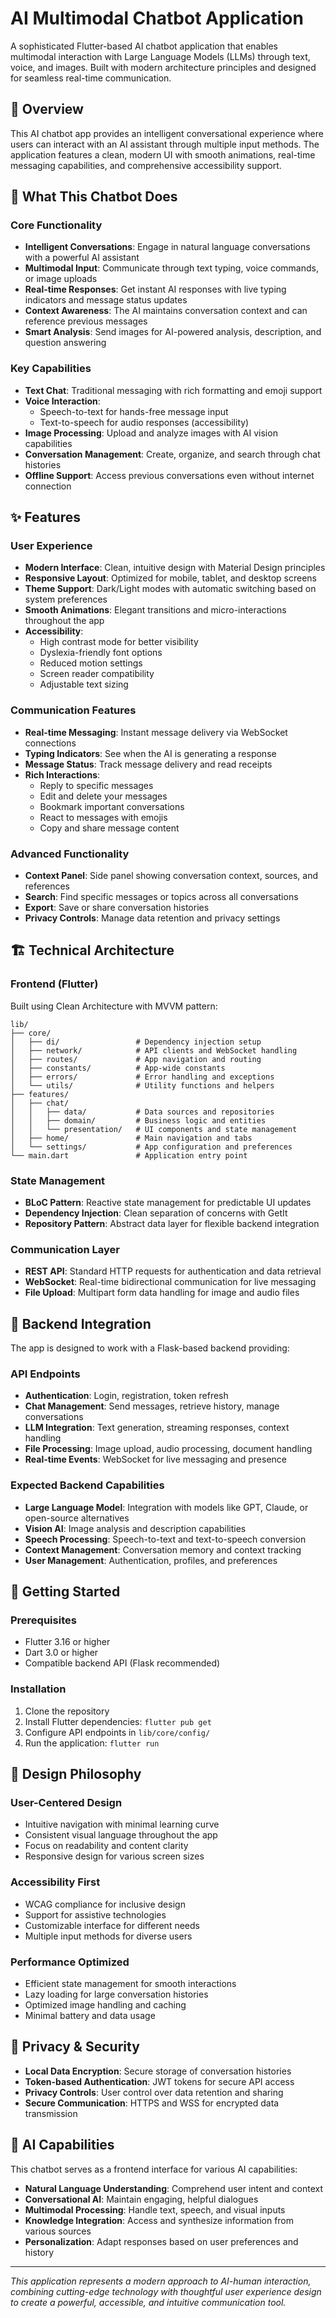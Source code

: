 # AI Multimodal Chatbot Application

A sophisticated Flutter-based AI chatbot application that enables multimodal interaction with Large Language Models (LLMs) through text, voice, and images. Built with modern architecture principles and designed for seamless real-time communication.

## 🌟 Overview

This AI chatbot app provides an intelligent conversational experience where users can interact with an AI assistant through multiple input methods. The application features a clean, modern UI with smooth animations, real-time messaging capabilities, and comprehensive accessibility support.

## 🎯 What This Chatbot Does

### **Core Functionality**
- **Intelligent Conversations**: Engage in natural language conversations with a powerful AI assistant
- **Multimodal Input**: Communicate through text typing, voice commands, or image uploads
- **Real-time Responses**: Get instant AI responses with live typing indicators and message status updates
- **Context Awareness**: The AI maintains conversation context and can reference previous messages
- **Smart Analysis**: Send images for AI-powered analysis, description, and question answering

### **Key Capabilities**
- **Text Chat**: Traditional messaging with rich formatting and emoji support
- **Voice Interaction**: 
  - Speech-to-text for hands-free message input
  - Text-to-speech for audio responses (accessibility)
- **Image Processing**: Upload and analyze images with AI vision capabilities
- **Conversation Management**: Create, organize, and search through chat histories
- **Offline Support**: Access previous conversations even without internet connection

## ✨ Features

### **User Experience**
- **Modern Interface**: Clean, intuitive design with Material Design principles
- **Responsive Layout**: Optimized for mobile, tablet, and desktop screens
- **Theme Support**: Dark/Light modes with automatic switching based on system preferences
- **Smooth Animations**: Elegant transitions and micro-interactions throughout the app
- **Accessibility**: 
  - High contrast mode for better visibility
  - Dyslexia-friendly font options
  - Reduced motion settings
  - Screen reader compatibility
  - Adjustable text sizing

### **Communication Features**
- **Real-time Messaging**: Instant message delivery via WebSocket connections
- **Typing Indicators**: See when the AI is generating a response
- **Message Status**: Track message delivery and read receipts
- **Rich Interactions**:
  - Reply to specific messages
  - Edit and delete your messages
  - Bookmark important conversations
  - React to messages with emojis
  - Copy and share message content

### **Advanced Functionality**
- **Context Panel**: Side panel showing conversation context, sources, and references
- **Search**: Find specific messages or topics across all conversations
- **Export**: Save or share conversation histories
- **Privacy Controls**: Manage data retention and privacy settings

## 🏗️ Technical Architecture

### **Frontend (Flutter)**
Built using Clean Architecture with MVVM pattern:

```
lib/
├── core/
│   ├── di/                 # Dependency injection setup
│   ├── network/            # API clients and WebSocket handling
│   ├── routes/             # App navigation and routing
│   ├── constants/          # App-wide constants
│   ├── errors/             # Error handling and exceptions
│   └── utils/              # Utility functions and helpers
├── features/
│   ├── chat/
│   │   ├── data/           # Data sources and repositories
│   │   ├── domain/         # Business logic and entities
│   │   └── presentation/   # UI components and state management
│   ├── home/               # Main navigation and tabs
│   └── settings/           # App configuration and preferences
└── main.dart               # Application entry point
```

### **State Management**
- **BLoC Pattern**: Reactive state management for predictable UI updates
- **Dependency Injection**: Clean separation of concerns with GetIt
- **Repository Pattern**: Abstract data layer for flexible backend integration

### **Communication Layer**
- **REST API**: Standard HTTP requests for authentication and data retrieval
- **WebSocket**: Real-time bidirectional communication for live messaging
- **File Upload**: Multipart form data handling for image and audio files

## 🔧 Backend Integration

The app is designed to work with a Flask-based backend providing:

### **API Endpoints**
- **Authentication**: Login, registration, token refresh
- **Chat Management**: Send messages, retrieve history, manage conversations
- **LLM Integration**: Text generation, streaming responses, context handling
- **File Processing**: Image upload, audio processing, document handling
- **Real-time Events**: WebSocket for live messaging and presence

### **Expected Backend Capabilities**
- **Large Language Model**: Integration with models like GPT, Claude, or open-source alternatives
- **Vision AI**: Image analysis and description capabilities
- **Speech Processing**: Speech-to-text and text-to-speech conversion
- **Context Management**: Conversation memory and context tracking
- **User Management**: Authentication, profiles, and preferences

## 🚀 Getting Started

### **Prerequisites**
- Flutter 3.16 or higher
- Dart 3.0 or higher
- Compatible backend API (Flask recommended)

### **Installation**
1. Clone the repository
2. Install Flutter dependencies: `flutter pub get`
3. Configure API endpoints in `lib/core/config/`
4. Run the application: `flutter run`

## 🎨 Design Philosophy

### **User-Centered Design**
- Intuitive navigation with minimal learning curve
- Consistent visual language throughout the app
- Focus on readability and content clarity
- Responsive design for various screen sizes

### **Accessibility First**
- WCAG compliance for inclusive design
- Support for assistive technologies
- Customizable interface for different needs
- Multiple input methods for diverse users

### **Performance Optimized**
- Efficient state management for smooth interactions
- Lazy loading for large conversation histories
- Optimized image handling and caching
- Minimal battery and data usage

## 🔐 Privacy & Security

- **Local Data Encryption**: Secure storage of conversation histories
- **Token-based Authentication**: JWT tokens for secure API access
- **Privacy Controls**: User control over data retention and sharing
- **Secure Communication**: HTTPS and WSS for encrypted data transmission

## 🤖 AI Capabilities

This chatbot serves as a frontend interface for various AI capabilities:

- **Natural Language Understanding**: Comprehend user intent and context
- **Conversational AI**: Maintain engaging, helpful dialogues
- **Multimodal Processing**: Handle text, speech, and visual inputs
- **Knowledge Integration**: Access and synthesize information from various sources
- **Personalization**: Adapt responses based on user preferences and history

---

*This application represents a modern approach to AI-human interaction, combining cutting-edge technology with thoughtful user experience design to create a powerful, accessible, and intuitive communication tool.*
